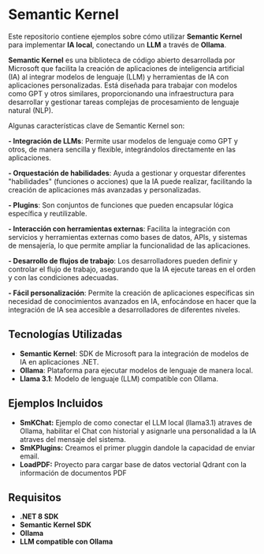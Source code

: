 # Semantic Kernel  

Este repositorio contiene ejemplos sobre cómo utilizar **Semantic Kernel** para implementar **IA local**, conectando un **LLM** a través de **Ollama**.  

**Semantic Kernel** es una biblioteca de código abierto desarrollada por Microsoft que facilita la creación de aplicaciones de inteligencia artificial (IA) al integrar modelos de lenguaje (LLM) y herramientas de IA con aplicaciones personalizadas. 
Está diseñada para trabajar con modelos como GPT y otros similares, proporcionando una infraestructura para desarrollar y gestionar tareas complejas de procesamiento de lenguaje natural (NLP).

Algunas características clave de Semantic Kernel son:

**- Integración de LLMs**: Permite usar modelos de lenguaje como GPT y otros, de manera sencilla y flexible, integrándolos directamente en las aplicaciones.

**- Orquestación de habilidades**: Ayuda a gestionar y orquestar diferentes "habilidades" (funciones o acciones) que la IA puede realizar, facilitando la creación de aplicaciones más avanzadas y personalizadas.

**- Plugins**: Son conjuntos de funciones que pueden encapsular lógica específica y reutilizable.

**- Interacción con herramientas externas**: Facilita la integración con servicios y herramientas externas como bases de datos, APIs, y sistemas de mensajería, lo que permite ampliar la funcionalidad de las aplicaciones.

**- Desarrollo de flujos de trabajo**: Los desarrolladores pueden definir y controlar el flujo de trabajo, asegurando que la IA ejecute tareas en el orden y con las condiciones adecuadas.

**- Fácil personalización**: Permite la creación de aplicaciones específicas sin necesidad de conocimientos avanzados en IA, enfocándose en hacer que la integración de IA sea accesible a desarrolladores de diferentes niveles.


## Tecnologías Utilizadas  
- **Semantic Kernel**: SDK de Microsoft para la integración de modelos de IA en aplicaciones .NET.  
- **Ollama**: Plataforma para ejecutar modelos de lenguaje de manera local.  
- **Llama 3.1**: Modelo de lenguaje (LLM) compatible con Ollama.  

## Ejemplos Incluidos  
- **SmKChat:** Ejemplo de como conectar el LLM local (llama3.1) atraves de Ollama, habilitar el Chat con historial y asignarle una personalidad a la IA atraves del mensaje del sistema. 
- **SmKPlugins:** Creamos el primer pluggin dandole la capacidad de enviar email.
- **LoadPDF:**  Proyecto para cargar base de datos vectorial Qdrant con la información de documentos PDF


## Requisitos  
- **.NET 8 SDK**  
- **Semantic Kernel SDK**  
- **Ollama**
- **LLM compatible con Ollama**   
